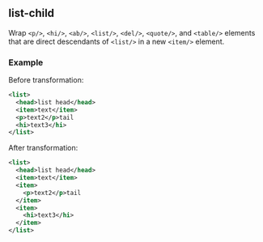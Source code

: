 ## list-child
Wrap `<p/>`, `<hi/>`, `<ab/>`, `<list/>`, `<del/>`, `<quote/>`, and `<table/>` elements that are direct descendants of `<list/>` in a new `<item/>` element.


### Example
Before transformation:
```xml
<list>
  <head>list head</head>
  <item>text</item>
  <p>text2</p>tail
  <hi>text3</hi>
</list>
```

After transformation:
```xml
<list>
  <head>list head</head>
  <item>text</item>
  <item>
    <p>text2</p>tail
  </item>
  <item>
    <hi>text3</hi>
  </item>
</list>
```
